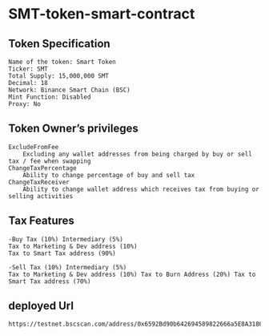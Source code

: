# SMT-token-smart-contract

## Token Specification
	Name of the token: Smart Token 
	Ticker: SMT 
	Total Supply: 15,000,000 SMT 
	Decimal: 18 
	Network: Binance Smart Chain (BSC) 
	Mint Function: Disabled 
	Proxy: No

## Token Owner’s privileges
	ExcludeFromFee
		Excluding any wallet addresses from being charged by buy or sell tax / fee when swapping
	ChangeTaxPercentage
		Ability to change percentage of buy and sell tax
	ChangeTaxReceiver
		Ability to change wallet address which receives tax from buying or selling activities

## Tax Features
	-Buy Tax (10%) Intermediary (5%)
	Tax to Marketing & Dev address (10%)
	Tax to Smart Tax address (90%)
	
	-Sell Tax (10%) Intermediary (5%)
	Tax to Marketing & Dev address (10%) Tax to Burn Address (20%) Tax to Smart Tax address (70%)

## deployed Url
	https://testnet.bscscan.com/address/0x6592Bd90b642694589822666a5E8A3186816227C

